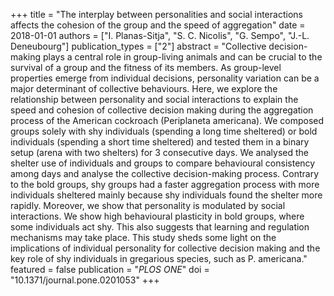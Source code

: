 +++
title = "The interplay between personalities and social interactions affects the cohesion of the group and the speed of aggregation"
date = 2018-01-01
authors = ["I. Planas-Sitja", "S. C. Nicolis", "G. Sempo", "J.-L. Deneubourg"]
publication_types = ["2"]
abstract = "Collective decision-making plays a central role in group-living animals and can be crucial to the survival of a group and the fitness of its members. As group-level properties emerge from individual decisions, personality variation can be a major determinant of collective behaviours. Here, we explore the relationship between personality and social interactions to explain the speed and cohesion of collective decision making during the aggregation process of the American cockroach (Periplaneta americana). We composed groups solely with shy individuals (spending a long time sheltered) or bold individuals (spending a short time sheltered) and tested them in a binary setup (arena with two shelters) for 3 consecutive days. We analysed the shelter use of individuals and groups to compare behavioural consistency among days and analyse the collective decision-making process. Contrary to the bold groups, shy groups had a faster aggregation process with more individuals sheltered mainly because shy individuals found the shelter more rapidly. Moreover, we show that personality is modulated by social interactions. We show high behavioural plasticity in bold groups, where some individuals act shy. This also suggests that learning and regulation mechanisms may take place. This study sheds some light on the implications of individual personality for collective decision making and the key role of shy individuals in gregarious species, such as P. americana."
featured = false
publication = "*PLOS ONE*"
doi = "10.1371/journal.pone.0201053"
+++

